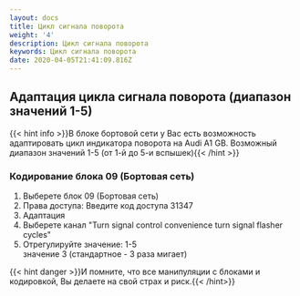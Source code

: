 ```yaml
---
layout: docs
title: Цикл сигнала поворота
weight: '4'
description: Цикл сигнала поворота
keywords: Цикл сигнала поворота
date: 2020-04-05T21:41:09.816Z
---
```

## Адаптация цикла сигнала поворота (диапазон значений 1-5)

{{< hint info >}}В блоке бортовой сети у Вас есть возможность адаптировать цикл индикатора поворота на Audi A1 GB. Возможный диапазон значений 1-5 (от 1-й до 5-и вспышек){{< /hint >}}

### **Кодирование блока 09 (Бортовая сеть)**

1. Выберете блок 09 (Бортовая сеть)
2. Права доступа: Введите код доступа 31347
3. Адаптация
4. Выберете канал "Turn signal control convenience turn signal flasher cycles"
5. Отрегулируйте значение: 1-5\
   значение 3 (стандартное - 3 раза мигает)


{{< hint danger >}}И помните, что все манипуляции с блоками и кодировкой, Вы делаете на свой страх и риск.{{< /hint>}}